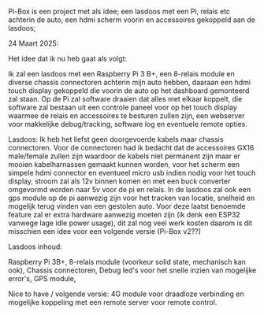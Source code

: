Pi-Box is een project met als idee; een lasdoos met een Pi, relais etc achterin de auto, een hdmi scherm voorin en accessoires gekoppeld aan de lasdoos;

24 Maart 2025:

Het idee dat ik nu heb gaat als volgt:

Ik zal een lasdoos met een Raspberry Pi 3 B+, een 8-relais module en diverse chassis connectoren achterin mijn auto hebben, daaraan een hdmi touch display gekoppeld die voorin de auto op het dashboard gemonteerd zal staan. Op de Pi zal software draaien dat alles met elkaar koppelt, die software zal bestaan uit een controle paneel voor op het touch display waarmee de relais en accessoires te besturen zullen zijn, een webserver voor makkelijke debug/tracking, software log en eventuele remote opties.

Lasdoos:
Ik heb het liefst geen doorgevoerde kabels maar chassis connectoren. Voor de connectoren had ik bedacht dat de accessoires GX16 male/female zullen zijn waardoor de kabels niet permanent zijn maar er mooien kabelharnassen gemaakt kunnen worden, voor het scherm een simpele hdmi connector en eventueel micro usb indien nodig voor het touch display, stroom zal als 12v binnen komen en met een buck converter omgevormd worden naar 5v voor de pi en relais. In de lasdoos zal ook een gps module op de pi aanwezig zijn voor het tracken van locatie, snelheid en mogelijk terug vinden van een gestolen auto. Voor deze laatst benoemde feature zal er extra hardware aanwezig moeten zijn (ik denk een ESP32 vanwege lage idle power usage), dit zal nog veel werk kosten daarom is dit misschien een idee voor een volgende versie (Pi-Box v2??)

Lasdoos inhoud:

Raspberry Pi 3B+,
8-relais module (voorkeur solid state, mechanisch kan ook),
Chassis connectoren,
Debug led's voor het snelle inzien van mogelijke error's,
GPS module,

Nice to have / volgende versie:
4G module voor draadloze verbinding en mogelijke koppeling met een remote server voor remote control.
